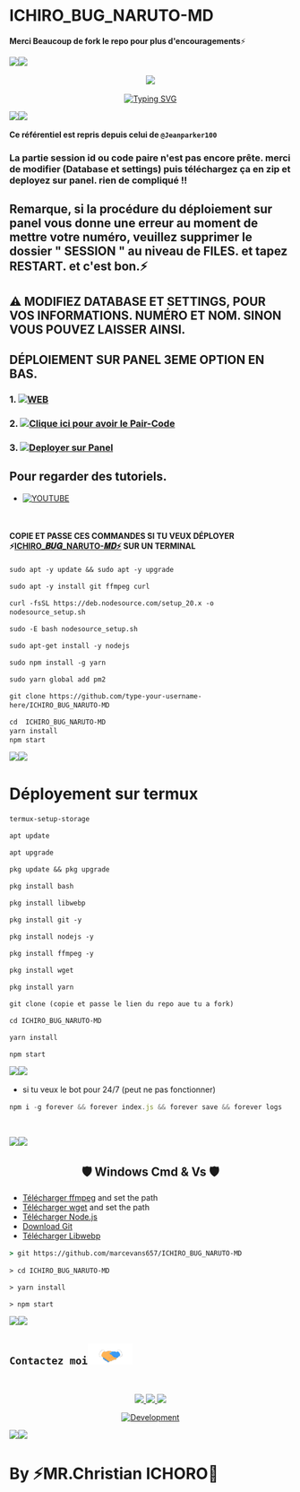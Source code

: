 # ICHIRO_BUG_NARUTO-MD

**Merci Beaucoup de fork le repo pour plus d'encouragements**⚡

   <a><img src='https://i.imgur.com/LyHic3i.gif'/></a><a><img src='https://i.imgur.com/LyHic3i.gif'/></a>
<p align="center">
<img src="https://telegra.ph/file/2c8a210bf1748e32aff84.jpg"/> 
<p align="center">
  <a href="https://git.io/typing-svg"><img src="https://readme-typing-svg.demolab.com?font=EB+Garamond&weight=800&size=28&duration=4000&pause=1000&random=false&width=435&lines=+🌟NARUTO-MD🌟;WHATSAPP+MULTIPLE SERVICE +D+BUG+BOT;  💫+DÉVELOPPÉ+PAR+⚡;   +𝐌𝐑.+ Christian ICHORO+⚡" alt="Typing SVG" /></a>
</p>
<a><img src='https://i.imgur.com/LyHic3i.gif'/></a><a><img src='https://i.imgur.com/LyHic3i.gif'/></a>

**Ce référentiel est repris depuis celui de `@Jeanparker100`**


### La partie session id ou code paire n'est pas encore prête. merci de modifier (Database et settings) puis téléchargez ça en zip et deployez sur panel. rien de compliqué !!

## Remarque, si la procédure du déploiement sur panel vous donne une erreur au moment de mettre votre numéro, veuillez supprimer le dossier " SESSION " au niveau de FILES. et tapez RESTART. et c'est bon.⚡

## ⚠️ MODIFIEZ DATABASE ET SETTINGS, POUR VOS INFORMATIONS. NUMÉRO ET NOM. SINON VOUS POUVEZ LAISSER AINSI.

## DÉPLOIEMENT SUR PANEL 3EME OPTION EN BAS.

### 1. <a href="https://github.com/marcevans657/ICHIRO_BUG_NARUTO-MD/fork"><img title="WEB" src="https://img.shields.io/badge/FORK NARUTO-WEB?color=black&style=for-the-badge&logo=stackshare"></a>
### 2. <a href="https://parky-web-1.onrender.com"><img src="https://img.shields.io/badge/PAIR_CODE-green" alt="Clique ici pour avoir le Pair-Code" width="90"></a>

### 3. <a href='https://panel.solarhosting.cc' target="_blank"><img alt='Deployer sur Panel' src='https://img.shields.io/badge/-DEPLOYER SUR PANEL-pink?style=for-the-badge&logo=solar&logoColor=white'/></a>

## Pour regarder des tutoriels.
* [![YOUTUBE](https://img.shields.io/badge/COMMENT-DEPLOYER-red?style=for-the-badge&logo=youtube&logoColor=white)](https://www.youtube.com/@alvinjlaste...13)


</br>

#### COPIE ET PASSE CES COMMANDES SI TU VEUX DÉPLOYER  ⚡[ICHIRO_𝑩𝑼𝑮_NARUTO-𝑴𝑫⚡]([https://github.com/marcevans657/ICHIRO_BUG_NARUTO-MD) SUR UN TERMINAL 
```
sudo apt -y update && sudo apt -y upgrade
```
```
sudo apt -y install git ffmpeg curl
```
```
curl -fsSL https://deb.nodesource.com/setup_20.x -o nodesource_setup.sh
```
```
sudo -E bash nodesource_setup.sh
```
```
sudo apt-get install -y nodejs
```
```
sudo npm install -g yarn
```
```
sudo yarn global add pm2
```
```
git clone https://github.com/type-your-username-here/ICHIRO_BUG_NARUTO-MD
```
```
cd  ICHIRO_BUG_NARUTO-MD
yarn install 
npm start
```
 

<a><img src='https://i.imgur.com/LyHic3i.gif'/></a><a><img src='https://i.imgur.com/LyHic3i.gif'/></a>

# Déployement sur termux
```
termux-setup-storage
```
```
apt update
```
```
apt upgrade
```
```
pkg update && pkg upgrade
```
```
pkg install bash
```
```
pkg install libwebp
```
```
pkg install git -y
```
```
pkg install nodejs -y
```
```
pkg install ffmpeg -y 
```
```
pkg install wget
```
```
pkg install yarn
```
```
git clone (copie et passe le lien du repo aue tu a fork) 
```
```
cd ICHIRO_BUG_NARUTO-MD
```
```
yarn install
```
```
npm start
```
<a><img src='https://i.imgur.com/LyHic3i.gif'/></a><a><img src='https://i.imgur.com/LyHic3i.gif'/></a>
- si tu veux le bot pour  24/7 (peut ne pas fonctionner) 
```js
npm i -g forever && forever index.js && forever save && forever logs
```
<br>

<a><img src='https://i.imgur.com/LyHic3i.gif'/></a><a><img src='https://i.imgur.com/LyHic3i.gif'/></a>
<br>
<h2 align="center"> 🛡️ Windows Cmd & Vs 🛡️ </h2>

- [Télécharger ffmpeg](https://ffmpeg.org/download.html#build-windows) and set the path
- [Télécharger wget](https://eternallybored.org/misc/wget/releases/) and set the path
- [Télécharger Node.js](https://nodejs.org/en/download/)
- [Download Git](https://git-scm.com/downloads)
- [Télécharger Libwebp](https://developers.google.com/speed/webp/download)

```cmd
> git https://github.com/marcevans657/ICHIRO_BUG_NARUTO-MD
```
```
> cd ICHIRO_BUG_NARUTO-MD
```
```
> yarn install
```
```
> npm start
```
<a><img src='https://i.imgur.com/LyHic3i.gif'/></a><a><img src='https://i.imgur.com/LyHic3i.gif'/></a>

## ```Contactez moi```<img src="https://github.com/0xAbdulKhalid/0xAbdulKhalid/raw/main/assets/mdImages/handshake.gif" width ="80"></h1> 
 <br> 
<p align="center">
<a href="https://Wa.me/+243976995779"><img src="https://img.shields.io/badge/Contact Christian-25D366?style=for-the-badge&logo=whatsapp&logoColor=white" />
<a href="https://whatsapp.com/channel/0029VajjpHoGZNCsyVLRRk1f"><img src="https://img.shields.io/badge/Join Official Channel-25D366?style=for-the-badge&logo=whatsapp&logoColor=white" />
<a href="https://www.youtube.com/@alvinblaste...13"><img src="https://img.shields.io/badge/Subscribe-ff0000?style=for-the-badge&logo=youtube&logoColor=ff000000&link=https://www.youtube.com/@alvinblaste...13" /><br>
<p align="center">
<img alt="Development" width="250" src="https://media2.giphy.com/media/W9tBvzTXkQopi/giphy.gif?cid=6c09b952xu6syi1fyqfyc04wcfk0qvqe8fd7sop136zxfjyn&ep=v1_internal_gif_by_id&rid=giphy.gif&ct=g" /> </p>
<a><img src='https://i.imgur.com/LyHic3i.gif'/></a><a><img src='https://i.imgur.com/LyHic3i.gif'/></a>
   
# By ⚡MR.Christian ICHORO💫
 

